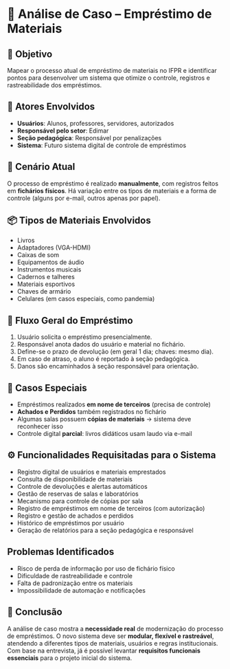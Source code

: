 # 🧾 Análise de Caso – Empréstimo de Materiais

## 🎯 Objetivo
Mapear o processo atual de empréstimo de materiais no IFPR e identificar pontos para desenvolver um sistema que otimize o controle, registros e rastreabilidade dos empréstimos.

## 👤 Atores Envolvidos
- **Usuários**: Alunos, professores, servidores, autorizados
- **Responsável pelo setor**: Edimar
- **Seção pedagógica**: Responsável por penalizações
- **Sistema**: Futuro sistema digital de controle de empréstimos

## 📍 Cenário Atual
O processo de empréstimo é realizado **manualmente**, com registros feitos em **fichários físicos**. Há variação entre os tipos de materiais e a forma de controle (alguns por e-mail, outros apenas por papel).

## 📦 Tipos de Materiais Envolvidos
- Livros
- Adaptadores (VGA-HDMI)
- Caixas de som
- Equipamentos de áudio
- Instrumentos musicais
- Cadernos e talheres
- Materiais esportivos
- Chaves de armário
- Celulares (em casos especiais, como pandemia)

## 📝 Fluxo Geral do Empréstimo
1. Usuário solicita o empréstimo presencialmente.
2. Responsável anota dados do usuário e material no fichário.
3. Define-se o prazo de devolução (em geral 1 dia; chaves: mesmo dia).
4. Em caso de atraso, o aluno é reportado à seção pedagógica.
5. Danos são encaminhados à seção responsável para orientação.

## 🔄 Casos Especiais
- Empréstimos realizados **em nome de terceiros** (precisa de controle)
- **Achados e Perdidos** também registrados no fichário
- Algumas salas possuem **cópias de materiais** → sistema deve reconhecer isso
- Controle digital **parcial**: livros didáticos usam laudo via e-mail


## ⚙️ Funcionalidades Requisitadas para o Sistema
- Registro digital de usuários e materiais emprestados
- Consulta de disponibilidade de materiais
- Controle de devoluções e alertas automáticos
- Gestão de reservas de salas e laboratórios
- Mecanismo para controle de cópias por sala
- Registro de empréstimos em nome de terceiros (com autorização)
- Registro e gestão de achados e perdidos
- Histórico de empréstimos por usuário
- Geração de relatórios para a seção pedagógica e responsável


## Problemas Identificados
- Risco de perda de informação por uso de fichário físico
- Dificuldade de rastreabilidade e controle
- Falta de padronização entre os materiais
- Impossibilidade de automação e notificações
  

## 🧠 Conclusão
A análise de caso mostra a **necessidade real** de modernização do processo de empréstimos. O novo sistema deve ser **modular, flexível e rastreável**, atendendo a diferentes tipos de materiais, usuários e regras institucionais. Com base na entrevista, já é possível levantar **requisitos funcionais essenciais** para o projeto inicial do sistema.
